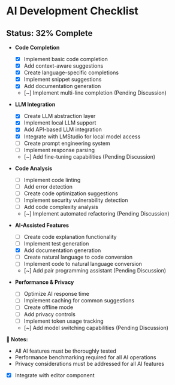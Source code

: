 # **AI Development Checklist**
## **Status: 32% Complete**

- **Code Completion**
  - [x] Implement basic code completion
  - [x] Add context-aware suggestions
  - [x] Create language-specific completions
  - [x] Implement snippet suggestions
  - [x] Add documentation generation
  - [~] Implement multi-line completion (Pending Discussion)

- **LLM Integration**
  - [x] Create LLM abstraction layer
  - [x] Implement local LLM support
  - [x] Add API-based LLM integration
  - [x] Integrate with LMStudio for local model access
  - [ ] Create prompt engineering system
  - [ ] Implement response parsing
  - [~] Add fine-tuning capabilities (Pending Discussion)

- **Code Analysis**
  - [ ] Implement code linting
  - [ ] Add error detection
  - [ ] Create code optimization suggestions
  - [ ] Implement security vulnerability detection
  - [ ] Add code complexity analysis
  - [~] Implement automated refactoring (Pending Discussion)

- **AI-Assisted Features**
  - [ ] Create code explanation functionality
  - [ ] Implement test generation
  - [x] Add documentation generation
  - [ ] Create natural language to code conversion
  - [ ] Implement code to natural language conversion
  - [~] Add pair programming assistant (Pending Discussion)

- **Performance & Privacy**
  - [ ] Optimize AI response time
  - [ ] Implement caching for common suggestions
  - [ ] Create offline mode
  - [ ] Add privacy controls
  - [ ] Implement token usage tracking
  - [~] Add model switching capabilities (Pending Discussion)

**📝 Notes:**  
- All AI features must be thoroughly tested
- Performance benchmarking required for all AI operations
- Privacy considerations must be addressed for all AI features
- [x] Integrate with editor component
